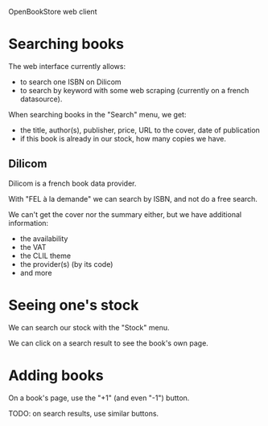 OpenBookStore web client


# Searching books

The web interface currently allows:

- to search one ISBN on Dilicom
- to search by keyword with some web scraping (currently on a french datasource).

When searching books in the "Search" menu, we get:

- the title, author(s), publisher, price, URL to the cover, date of publication
- if this book is already in our stock, how many copies we have.

## Dilicom

Dilicom is a french book data provider.

With "FEL à la demande" we can search by ISBN, and not do a free search.

We can't get the cover nor the summary either, but we have additional information:

- the availability
- the VAT
- the CLIL theme
- the provider(s) (by its code)
- and more


# Seeing one's stock

We can search our stock with the "Stock" menu.

We can click on a search result to see the book's own page.


# Adding books

On a book's page, use the "+1" (and even "-1") button.

TODO: on search results, use similar buttons.
